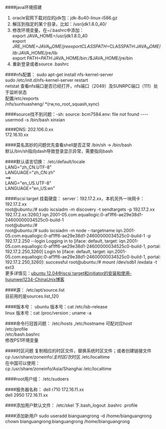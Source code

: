 

####java环境搭建
1. oracle官网下载对应的jdk包：jdk-8u40-linux-i586.gz
2. 解压到指定的某个目录，比如：/usr/jdk1.8.0_40/
3. 修改环境变量，在~/.bashrc中添加：  
    export JAVA_HOME=/usr/jdk1.8.0_40  
    export JRE_HOME=${JAVA_HOME}/jre  
    export CLASSPATH=$CLASSPATH:$JAVA_HOME/lib:$JAVA_HOME/jre/lib  
    export PATH=$PATH:$JAVA_HOME/bin:/$JAVA_HOME/jre/bin  
4. 重新登录或者source .bashrc 

####nfs配置：
sudo apt-get install nfs-kernel-server  
sudo /etc/init.d/nfs-kernel-server restart  
netstat 查看nfs端口是否已经打开，nfs端口（2049）及SUNRPC端口（111）处于监听状态  
配置/etc/exports  
/nfs/sunhuasheng/  *(rw,no_root_squash,sync)


####source找不到问题：-sh: source: bcm7584.env: file not found
---- usermod -s /bin/bash xinxian    

####DNS:
202.106.0.xx  
172.16.10.xx  

####莫名其妙的问题优先查看shell是否正常
/bin/sh -> /bin/bash  
默认/bin/sh指向dash导致登录显示异常，需要指向bash  


####默认语言切换：
/etc/default/locale   
LANG="zh_CN.UTF-8"   
LANGUAGE="zh_CN:zh"   
==>  
LANG="en_US.UTF-8"  
LANGUAGE="en_US:en"  

####iscsi target 挂载硬盘：
server：192.17.2.xx，本机另外一块网卡：192.17.2.xx  
root@ubuntu:/# sudo iscsiadm -m discovery -t sendtargets -p 192.17.2.xx
192.17.2.xx:3260,1 iqn.2001-05.com.equallogic:0-af1ff6-ae29e38d1-24600000034525c0-build-1  
root@ubuntu:/#  
root@ubuntu:/# sudo iscsiadm -m node --targetname iqn.2001-05.com.equallogic:0-af1ff6-ae29e38d1-24600000034525c0-build-1 -p 192.17.2.250 --login
Logging in to [iface: default, target: iqn.2001-05.com.equallogic:0-af1ff6-ae29e38d1-24600000034525c0-build-1, portal: 192.17.2.250,3260]
Login to [iface: default, target: iqn.2001-05.com.equallogic:0-af1ff6-ae29e38d1-24600000034525c0-build-1, portal: 192.17.2.250,3260]: successful
root@ubuntu:/# mount /dev/sdb1  /exdata -t ext3  
更多详情见：[ubuntu 12.04中iscsi target和initiator的安装和使用-liujunwei1234-ChinaUnix博客](http://blog.chinaunix.net/uid-20940095-id-3487049.html)  

####源：
/etc/apt/source.list  
目前用的是sources.list_120  

####版本号：
ubuntu 版本号：cat /etc/lsb-release  
linux 版本号：cat /proc/version ;   uname -a  

####命令行冠首问题：
/etc/hosts ,/etc/hostname 可配对应host  
/etc/profile  
/etc/bash.bashrc  
修改PS1环境变量  

####时区问题
复制相应的时区文件，替换系统时区文件；或者创建链接文件  
  cp /usr/share/zoneinfo/$主时区/$次时区 /etc/localtime  
  在中国可以使用：  
  cp /usr/share/zoneinfo/Asia/Shanghai /etc/localtime  

####root用户组：
/etc/sudoers

####服务器名称：
dell r710  172.16.11.xx  
dell 2950  172.16.11.xx

####添加用户默认文件：
/etc/skel 下.bash_logout  .bashrc       .profile  

####添加新用户
sudo useradd  bianguangrong  -d /home/bianguangrong   
chown bianguangrong:bianguangrong /home/bianguangrong
